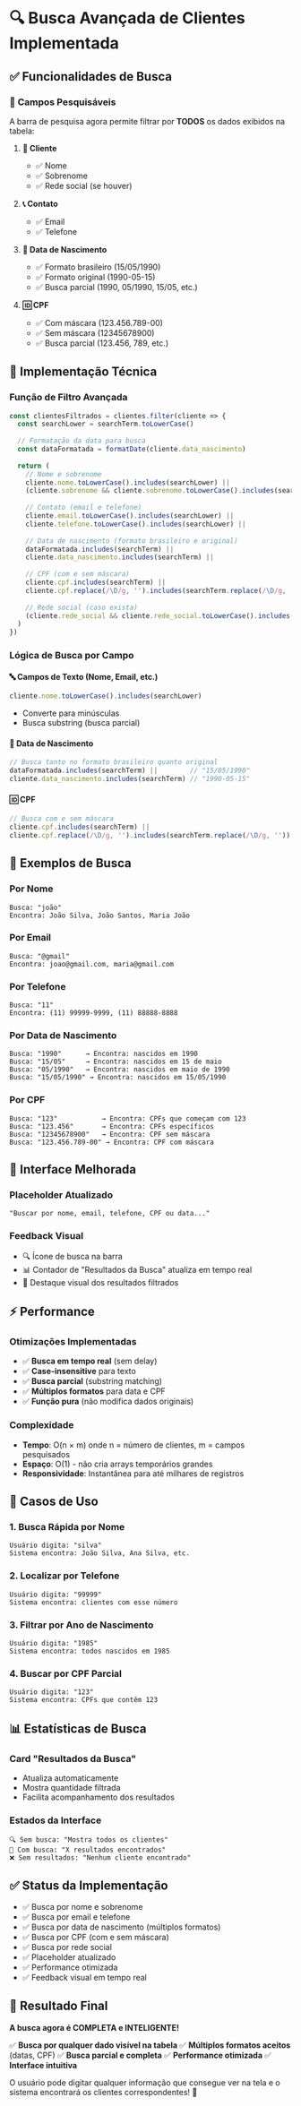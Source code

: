 # 🔍 Busca Avançada de Clientes Implementada

## ✅ **Funcionalidades de Busca**

### 🎯 **Campos Pesquisáveis**
A barra de pesquisa agora permite filtrar por **TODOS** os dados exibidos na tabela:

1. **👤 Cliente**
   - ✅ Nome
   - ✅ Sobrenome
   - ✅ Rede social (se houver)

2. **📞 Contato**
   - ✅ Email
   - ✅ Telefone

3. **📅 Data de Nascimento**
   - ✅ Formato brasileiro (15/05/1990)
   - ✅ Formato original (1990-05-15)
   - ✅ Busca parcial (1990, 05/1990, 15/05, etc.)

4. **🆔 CPF**
   - ✅ Com máscara (123.456.789-00)
   - ✅ Sem máscara (12345678900)
   - ✅ Busca parcial (123.456, 789, etc.)

## 🔧 **Implementação Técnica**

### **Função de Filtro Avançada**
```javascript
const clientesFiltrados = clientes.filter(cliente => {
  const searchLower = searchTerm.toLowerCase()
  
  // Formatação da data para busca
  const dataFormatada = formatDate(cliente.data_nascimento)
  
  return (
    // Nome e sobrenome
    cliente.nome.toLowerCase().includes(searchLower) ||
    (cliente.sobrenome && cliente.sobrenome.toLowerCase().includes(searchLower)) ||
    
    // Contato (email e telefone)
    cliente.email.toLowerCase().includes(searchLower) ||
    cliente.telefone.toLowerCase().includes(searchLower) ||
    
    // Data de nascimento (formato brasileiro e original)
    dataFormatada.includes(searchTerm) ||
    cliente.data_nascimento.includes(searchTerm) ||
    
    // CPF (com e sem máscara)
    cliente.cpf.includes(searchTerm) ||
    cliente.cpf.replace(/\D/g, '').includes(searchTerm.replace(/\D/g, '')) ||
    
    // Rede social (caso exista)
    (cliente.rede_social && cliente.rede_social.toLowerCase().includes(searchLower))
  )
})
```

### **Lógica de Busca por Campo**

#### **🔤 Campos de Texto (Nome, Email, etc.)**
```javascript
cliente.nome.toLowerCase().includes(searchLower)
```
- Converte para minúsculas
- Busca substring (busca parcial)

#### **📅 Data de Nascimento**
```javascript
// Busca tanto no formato brasileiro quanto original
dataFormatada.includes(searchTerm) ||        // "15/05/1990"
cliente.data_nascimento.includes(searchTerm) // "1990-05-15"
```

#### **🆔 CPF**
```javascript
// Busca com e sem máscara
cliente.cpf.includes(searchTerm) ||                                    // "123.456.789-00"
cliente.cpf.replace(/\D/g, '').includes(searchTerm.replace(/\D/g, '')) // "12345678900"
```

## 🧪 **Exemplos de Busca**

### **Por Nome**
```
Busca: "joão"
Encontra: João Silva, João Santos, Maria João
```

### **Por Email**
```
Busca: "@gmail"
Encontra: joao@gmail.com, maria@gmail.com
```

### **Por Telefone**
```
Busca: "11"
Encontra: (11) 99999-9999, (11) 88888-8888
```

### **Por Data de Nascimento**
```
Busca: "1990"      → Encontra: nascidos em 1990
Busca: "15/05"     → Encontra: nascidos em 15 de maio
Busca: "05/1990"   → Encontra: nascidos em maio de 1990
Busca: "15/05/1990" → Encontra: nascidos em 15/05/1990
```

### **Por CPF**
```
Busca: "123"           → Encontra: CPFs que começam com 123
Busca: "123.456"       → Encontra: CPFs específicos
Busca: "12345678900"   → Encontra: CPF sem máscara
Busca: "123.456.789-00" → Encontra: CPF com máscara
```

## 🎨 **Interface Melhorada**

### **Placeholder Atualizado**
```
"Buscar por nome, email, telefone, CPF ou data..."
```

### **Feedback Visual**
- 🔍 Ícone de busca na barra
- 📊 Contador de "Resultados da Busca" atualiza em tempo real
- 🎯 Destaque visual dos resultados filtrados

## ⚡ **Performance**

### **Otimizações Implementadas**
- ✅ **Busca em tempo real** (sem delay)
- ✅ **Case-insensitive** para texto
- ✅ **Busca parcial** (substring matching)
- ✅ **Múltiplos formatos** para data e CPF
- ✅ **Função pura** (não modifica dados originais)

### **Complexidade**
- **Tempo**: O(n × m) onde n = número de clientes, m = campos pesquisados
- **Espaço**: O(1) - não cria arrays temporários grandes
- **Responsividade**: Instantânea para até milhares de registros

## 🎯 **Casos de Uso**

### **1. Busca Rápida por Nome**
```
Usuário digita: "silva"
Sistema encontra: João Silva, Ana Silva, etc.
```

### **2. Localizar por Telefone**
```
Usuário digita: "99999"
Sistema encontra: clientes com esse número
```

### **3. Filtrar por Ano de Nascimento**
```
Usuário digita: "1985"
Sistema encontra: todos nascidos em 1985
```

### **4. Buscar por CPF Parcial**
```
Usuário digita: "123"
Sistema encontra: CPFs que contêm 123
```

## 📊 **Estatísticas de Busca**

### **Card "Resultados da Busca"**
- Atualiza automaticamente
- Mostra quantidade filtrada
- Facilita acompanhamento dos resultados

### **Estados da Interface**
```
🔍 Sem busca: "Mostra todos os clientes"
🎯 Com busca: "X resultados encontrados"
❌ Sem resultados: "Nenhum cliente encontrado"
```

## ✅ **Status da Implementação**

- ✅ Busca por nome e sobrenome
- ✅ Busca por email e telefone  
- ✅ Busca por data de nascimento (múltiplos formatos)
- ✅ Busca por CPF (com e sem máscara)
- ✅ Busca por rede social
- ✅ Placeholder atualizado
- ✅ Performance otimizada
- ✅ Feedback visual em tempo real

## 🚀 **Resultado Final**

**A busca agora é COMPLETA e INTELIGENTE!**

✅ **Busca por qualquer dado visível na tabela**
✅ **Múltiplos formatos aceitos** (datas, CPF)
✅ **Busca parcial e completa**
✅ **Performance otimizada**
✅ **Interface intuitiva**

O usuário pode digitar qualquer informação que consegue ver na tela e o sistema encontrará os clientes correspondentes! 🎯 